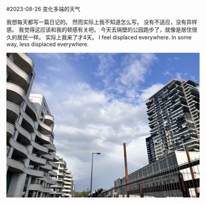 <!---
date: 2023-08-26
authors:
  - otto
categories:
  - thoughts
--->
#2023-08-26 变化多端的天气

我想每天都写一篇日记的。
然而实际上我不知道怎么写。
没有不适应，没有异样感。
我觉得这应该和我的顿感有关吧。
今天去隔壁的公园跑步了，就像是居住很久的居民一样。
实际上我来了才4天。
I feel displaced everywhere.
In some way, less displaced everywhere.

![rainbow](../../images/rainbow.jpeg)